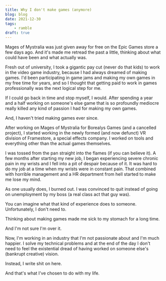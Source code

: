 ```yaml
---
title: Why I don't make games (anymore)
blog: blog
date: 2021-12-30
tags:
    - ramble
draft: true
---
```


Mages of Mystralia was just given away for free on the Epic Games store a few days ago. And it's made me retread the past a little, thinking about what could have been and what actually was.

Fresh out of university, I took a gigantic pay cut (never do that kids) to work in the video game industry, because I had always dreamed of making games. I'd been participating in game jams and making my own games in my free time for years, and so I thought that getting paid to work in games professionally was the next logical step for me.

If I could go back in time and stop myself, I would. After spending a year and a half working on someone's else game that is so profoundly mediocre really killed any kind of passion I had for making my own games.

And, I haven't tried making games ever since.

After working on Mages of Mystralia for Borealys Games (and a cancelled project), I started working in the newly formed (and now defunct) VR division of Framestore, a special effects company. I worked on tools and everything other than the actual games themselves.

I was tossed from the pan straight into the flames (if you can believe it). A few months after starting my new job, I began experiencing severe chronic pain in my wrists and I fell into a pit of despair because of it. It was hard to do my job at a time when my wrists were in constant pain. That combined with horrible management and a HR department from hell started to make me lose my mind.

As one usually does, I burned out. I was convinced to quit instead of going on unemployment by my boss (a real class act that guy was).

You can imagine what that kind of experience does to someone. Unfortunately, I don't need to.

Thinking about making games made me sick to my stomach for a long time.

And I'm not sure I'm over it.

Now, I'm working in an industry that I'm not passionate about and I'm much happier. I solve my technical problems and at the end of the day I don't need to feel the existential dread of having worked on someone else's (bankrupt creative) vision.

Instead, I write shit on here.

And that's what I've chosen to do with my life.

